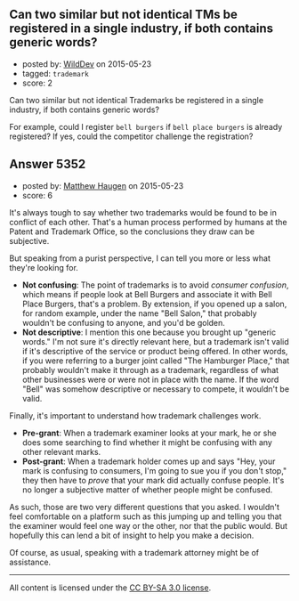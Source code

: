 ## Can two similar but not identical TMs be registered in a single industry, if both contains generic words?

- posted by: [WildDev](https://stackexchange.com/users/3620043/wilddev) on 2015-05-23
- tagged: `trademark`
- score: 2

Can two similar but not identical Trademarks be registered in a single industry, if both contains generic words?

For example, could I register `bell burgers` if `bell place burgers` is already registered? If yes, could the competitor challenge the registration?


## Answer 5352

- posted by: [Matthew Haugen](https://stackexchange.com/users/1325646/matthew-haugen) on 2015-05-23
- score: 6

It's always tough to say whether two trademarks would be found to be in conflict of each other. That's a human process performed by humans at the Patent and Trademark Office, so the conclusions they draw can be subjective.

But speaking from a purist perspective, I can tell you more or less what they're looking for.

* **Not confusing**: The point of trademarks is to avoid *consumer confusion*, which means if people look at Bell Burgers and associate it with Bell Place Burgers, that's a problem. By extension, if you opened up a salon, for random example, under the name "Bell Salon," that probably wouldn't be confusing to anyone, and you'd be golden.
* **Not descriptive**: I mention this one because you brought up "generic words." I'm not sure it's directly relevant here, but a trademark isn't valid if it's descriptive of the service or product being offered. In other words, if you were referring to a burger joint called "The Hamburger Place," that probably wouldn't make it through as a trademark, regardless of what other businesses were or were not in place with the name. If the word "Bell" was somehow descriptive or necessary to compete, it wouldn't be valid.

Finally, it's important to understand how trademark challenges work.

* **Pre-grant**: When a trademark examiner looks at your mark, he or she does some searching to find whether it might be confusing with any other relevant marks.
* **Post-grant**: When a trademark holder comes up and says "Hey, your mark is confusing to consumers, I'm going to sue you if you don't stop," they then have to *prove* that your mark did actually confuse people. It's no longer a subjective matter of whether people might be confused.

As such, those are two very different questions that you asked. I wouldn't feel comfortable on a platform such as this jumping up and telling you that the examiner would feel one way or the other, nor that the public would. But hopefully this can lend a bit of insight to help you make a decision.

Of course, as usual, speaking with a trademark attorney might be of assistance.



---

All content is licensed under the [CC BY-SA 3.0 license](https://creativecommons.org/licenses/by-sa/3.0/).
